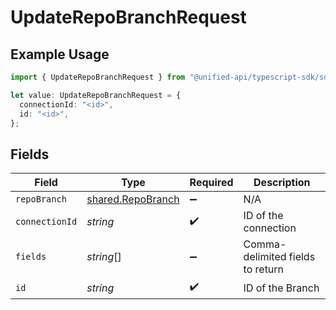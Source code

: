 # UpdateRepoBranchRequest

## Example Usage

```typescript
import { UpdateRepoBranchRequest } from "@unified-api/typescript-sdk/sdk/models/operations";

let value: UpdateRepoBranchRequest = {
  connectionId: "<id>",
  id: "<id>",
};
```

## Fields

| Field                                                         | Type                                                          | Required                                                      | Description                                                   |
| ------------------------------------------------------------- | ------------------------------------------------------------- | ------------------------------------------------------------- | ------------------------------------------------------------- |
| `repoBranch`                                                  | [shared.RepoBranch](../../../sdk/models/shared/repobranch.md) | :heavy_minus_sign:                                            | N/A                                                           |
| `connectionId`                                                | *string*                                                      | :heavy_check_mark:                                            | ID of the connection                                          |
| `fields`                                                      | *string*[]                                                    | :heavy_minus_sign:                                            | Comma-delimited fields to return                              |
| `id`                                                          | *string*                                                      | :heavy_check_mark:                                            | ID of the Branch                                              |